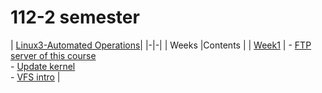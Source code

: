 # 112-2 semester

| <td colspan=2>[Linux3-Automated Operations](./Linux3-Automated_Operation/)| 
|-|-|
| Weeks |Contents |
| [Week1](./Linux3-Automated_Operation/Week1/) | - [FTP server of this course](./Linux3-Automated_Operation/Week1/README.md#ftp-server-of-this-course) <br> - [Update kernel](./Linux3-Automated_Operation/Week1/README.md#update-kernel) <br> - [VFS intro](./Linux3-Automated_Operation/Week1/README.md#vfs) |